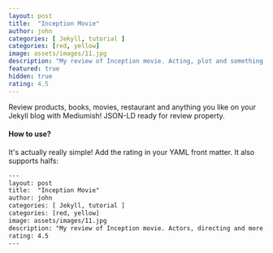 ```yaml
---
layout: post
title:  "Inception Movie"
author: john
categories: [ Jekyll, tutorial ]
categories: [red, yellow]
image: assets/images/11.jpg
description: "My review of Inception movie. Acting, plot and something else in this short description."
featured: true
hidden: true
rating: 4.5
---
```


Review products, books, movies, restaurant and anything you like on your Jekyll blog with Mediumish! JSON-LD ready for review property.

#### How to use?

It's actually really simple! Add the rating in your YAML front matter. It also supports halfs:

```html
---
layout: post
title:  "Inception Movie"
author: john
categories: [ Jekyll, tutorial ]
categories: [red, yellow]
image: assets/images/11.jpg
description: "My review of Inception movie. Actors, directing and more."
rating: 4.5
---
```

